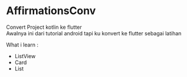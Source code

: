 # AffirmationsConv
Convert Project kotlin ke flutter <br/>
Awalnya ini dari tutorial android tapi ku konvert ke flutter sebagai latihan <br/>

What i learn :
- ListView
- Card
- List
